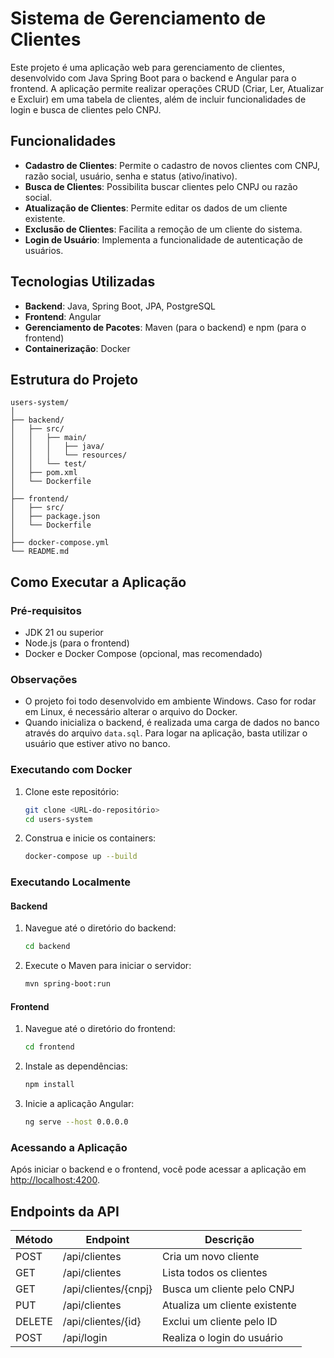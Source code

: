 # Sistema de Gerenciamento de Clientes

Este projeto é uma aplicação web para gerenciamento de clientes, desenvolvido com Java Spring Boot para o backend e Angular para o frontend. A aplicação permite realizar operações CRUD (Criar, Ler, Atualizar e Excluir) em uma tabela de clientes, além de incluir funcionalidades de login e busca de clientes pelo CNPJ.

## Funcionalidades

- **Cadastro de Clientes**: Permite o cadastro de novos clientes com CNPJ, razão social, usuário, senha e status (ativo/inativo).
- **Busca de Clientes**: Possibilita buscar clientes pelo CNPJ ou razão social.
- **Atualização de Clientes**: Permite editar os dados de um cliente existente.
- **Exclusão de Clientes**: Facilita a remoção de um cliente do sistema.
- **Login de Usuário**: Implementa a funcionalidade de autenticação de usuários.

## Tecnologias Utilizadas

- **Backend**: Java, Spring Boot, JPA, PostgreSQL
- **Frontend**: Angular
- **Gerenciamento de Pacotes**: Maven (para o backend) e npm (para o frontend)
- **Containerização**: Docker

## Estrutura do Projeto

```
users-system/
│
├── backend/
│   ├── src/
│   │   ├── main/
│   │   │   ├── java/
│   │   │   └── resources/
│   │   └── test/
│   ├── pom.xml
│   └── Dockerfile
│
├── frontend/
│   ├── src/
│   ├── package.json
│   └── Dockerfile
│
├── docker-compose.yml
└── README.md
```

## Como Executar a Aplicação

### Pré-requisitos

- JDK 21 ou superior
- Node.js (para o frontend)
- Docker e Docker Compose (opcional, mas recomendado)

### Observações

- O projeto foi todo desenvolvido em ambiente Windows. Caso for rodar em Linux, é necessário alterar o arquivo do Docker.
- Quando inicializa o backend, é realizada uma carga de dados no banco através do arquivo `data.sql`. Para logar na aplicação, basta utilizar o usuário que estiver ativo no banco.

### Executando com Docker

1. Clone este repositório:
   ```bash
   git clone <URL-do-repositório>
   cd users-system
   ```

2. Construa e inicie os containers:
   ```bash
   docker-compose up --build
   ```

### Executando Localmente

#### Backend

1. Navegue até o diretório do backend:
   ```bash
   cd backend
   ```

2. Execute o Maven para iniciar o servidor:
   ```bash
   mvn spring-boot:run
   ```

#### Frontend

1. Navegue até o diretório do frontend:
   ```bash
   cd frontend
   ```

2. Instale as dependências:
   ```bash
   npm install
   ```

3. Inicie a aplicação Angular:
   ```bash
   ng serve --host 0.0.0.0
   ```

### Acessando a Aplicação

Após iniciar o backend e o frontend, você pode acessar a aplicação em [http://localhost:4200](http://localhost:4200).

## Endpoints da API

| Método  | Endpoint                     | Descrição                                  |
|---------|------------------------------|--------------------------------------------|
| POST    | /api/clientes               | Cria um novo cliente                        |
| GET     | /api/clientes               | Lista todos os clientes                    |
| GET     | /api/clientes/{cnpj}        | Busca um cliente pelo CNPJ                 |
| PUT     | /api/clientes               | Atualiza um cliente existente               |
| DELETE  | /api/clientes/{id}          | Exclui um cliente pelo ID                  |
| POST    | /api/login                  | Realiza o login do usuário                 |

